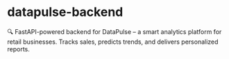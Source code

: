 # datapulse-backend
🔍 FastAPI-powered backend for DataPulse – a smart analytics platform for retail businesses. Tracks sales, predicts trends, and delivers personalized reports.

